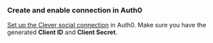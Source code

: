 ### Create and enable connection in Auth0

[Set up the Clever social connection](https://auth0.com/docs/dashboard/guides/connections/set-up-connections-social) in Auth0. Make sure you have the generated **Client ID** and **Client Secret**.
